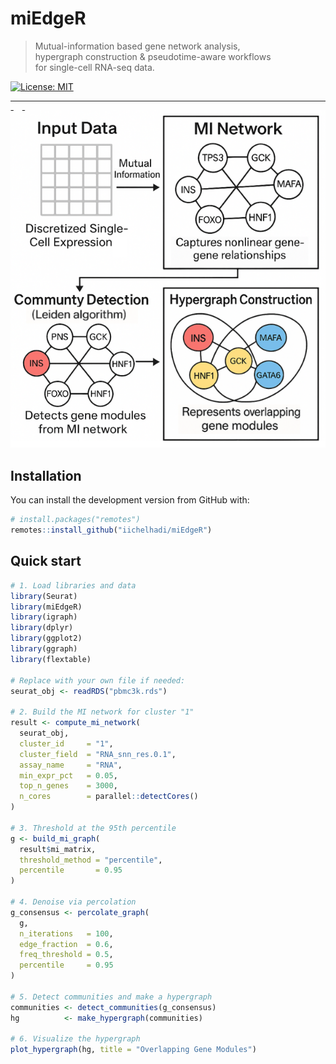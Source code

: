 # miEdgeR

> Mutual-information based gene network analysis,  
> hypergraph construction & pseudotime-aware workflows  
> for single-cell RNA-seq data.

[![License: MIT](https://img.shields.io/badge/License-MIT-blue.svg)](LICENSE)

---

![Workflow schematic](inst/figures/miEdgeR_workflow.png)

## Installation

You can install the development version from GitHub with:

```r
# install.packages("remotes")
remotes::install_github("iichelhadi/miEdgeR")
```

## Quick start

```r
# 1. Load libraries and data
library(Seurat)
library(miEdgeR)
library(igraph)
library(dplyr)
library(ggplot2)
library(ggraph)
library(flextable)

# Replace with your own file if needed:
seurat_obj <- readRDS("pbmc3k.rds")

# 2. Build the MI network for cluster "1"
result <- compute_mi_network(
  seurat_obj,
  cluster_id     = "1",
  cluster_field  = "RNA_snn_res.0.1",
  assay_name     = "RNA",
  min_expr_pct   = 0.05,
  top_n_genes    = 3000,
  n_cores        = parallel::detectCores()
)

# 3. Threshold at the 95th percentile
g <- build_mi_graph(
  result$mi_matrix,
  threshold_method = "percentile",
  percentile       = 0.95
)

# 4. Denoise via percolation
g_consensus <- percolate_graph(
  g,
  n_iterations   = 100,
  edge_fraction  = 0.6,
  freq_threshold = 0.5,
  percentile     = 0.95
)

# 5. Detect communities and make a hypergraph
communities <- detect_communities(g_consensus)
hg          <- make_hypergraph(communities)

# 6. Visualize the hypergraph
plot_hypergraph(hg, title = "Overlapping Gene Modules")
```

